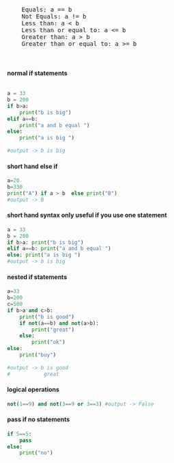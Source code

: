 <pre>

    Equals: a == b
    Not Equals: a != b
    Less than: a < b
    Less than or equal to: a <= b
    Greater than: a > b
    Greater than or equal to: a >= b


</pre>
#### normal if statements 
```python

a = 33
b = 200
if b>a:
    print("b is big")
elif a==b:
    print("a and b equal ")
else:
    print("a is big ")  
    
#output -> b is big

```
#### short hand else if 
```python
a=20
b=330
print("A") if a > b  else print("B")
#output -> B
```

#### short hand syntax only useful if you use one statement 
```python
a = 33
b = 200
if b>a: print("b is big")
elif a==b: print("a and b equal ")
else: print("a is big ")
#output -> b is big
```

#### nested if statements 
```python
a=33
b=200
c=500
if b>a and c>b:
    print("b is good")
    if not(a==b) and not(a>b):
        print("great")
    else:
        print("ok")
else:
    print("buy")
    
#output -> b is good
#           great
```
#### logical operations 
```python
not(1==9) and not(3==9 or 3==3) #output -> False
```
#### pass if no statements 
```python
if 5==5:
    pass
else:
    print("no")
```
